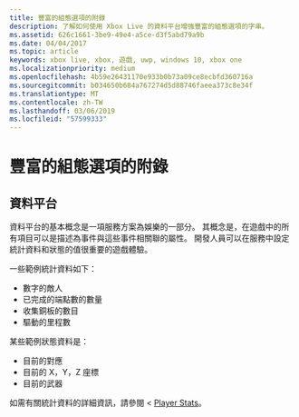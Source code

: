 ```yaml
---
title: 豐富的組態選項的附錄
description: 了解如何使用 Xbox Live 的資料平台增強豐富的組態選項的字串。
ms.assetid: 626c1661-3be9-49e4-a5ce-d3f5abd79a9b
ms.date: 04/04/2017
ms.topic: article
keywords: xbox live, xbox, 遊戲, uwp, windows 10, xbox one
ms.localizationpriority: medium
ms.openlocfilehash: 4b59e26431170e933b0b73a09ce8ecbfd360716a
ms.sourcegitcommit: b034650b684a767274d5d88746faeea373c8e34f
ms.translationtype: MT
ms.contentlocale: zh-TW
ms.lasthandoff: 03/06/2019
ms.locfileid: "57599333"
---
```

# <a name="rich-presence-appendix"></a>豐富的組態選項的附錄

## <a name="data-platform"></a>資料平台

資料平台的基本概念是一項服務方案為娛樂的一部分。 其概念是，在遊戲中的所有項目可以是描述為事件與這些事件相關聯的屬性。 開發人員可以在服務中設定統計資料和狀態的值很重要的遊戲體驗。

一些範例統計資料如下：

-   數字的敵人
-   已完成的端點數的數量
-   收集銅板的數目
-   驅動的里程數

某些範例狀態資料是：

-   目前的對應
-   目前的 X，Y，Z 座標
-   目前的武器

如需有關統計資料的詳細資訊，請參閱 < [Player Stats](../../leaderboards-and-stats-2017/player-stats.md)。
